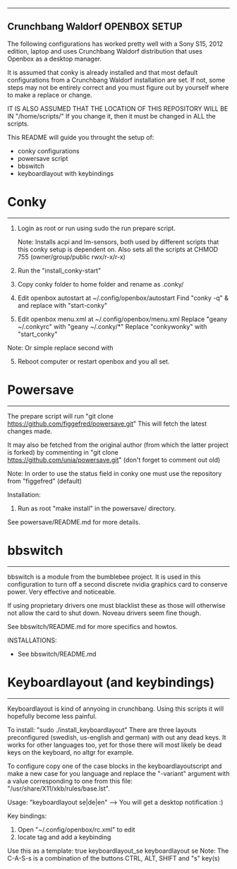--------------------------
Crunchbang Waldorf
OPENBOX 
SETUP
--------------------------

The following configurations has worked pretty well with a Sony S15, 2012 edition, laptop and uses Crunchbang Waldorf distribution that uses Openbox as a desktop manager. 

It is assumed that conky is already installed and that most default configurations from a Crunchbang Waldorf installation are set. If not, some steps may not be entirely correct and you must figure out by yourself where to make a replace or change.

IT IS ALSO ASSUMED THAT THE LOCATION OF THIS REPOSITORY WILL BE IN "/home/scripts/"
If you change it, then it must be changed in ALL the scripts.

This README will guide you throught the setup of:

 - conky configurations
 - powersave script
 - bbswitch
 - keyboardlayout with keybindings



# Conky
-------

1) Login as root or run using sudo the run prepare script.

   Note: Installs acpi and lm-sensors, both used by different scripts that this conky setup is dependent on.
         Also sets all the scripts at CHMOD 755 (owner/group/public rwx/r-x/r-x)

2) Run the "install_conky-start"

3) Copy conky folder to home folder and rename as .conky/

4) Edit openbox autostart at ~/.config/openbox/autostart
Find "conky -q" & and replace with "start-conky"

5) Edit openbox menu.xml at ~/.config/openbox/menu.xml
Replace "geany ~/.conkyrc" with "geany ~/.conky/*"
Replace "conkywonky" with "start_conky"

Note: Or simple replace second with 


5) Reboot computer or restart openbox and you all set.


# Powersave
-----------

The prepare script will run "git clone https://github.com/figgefred/powersave.git"
This will fetch the latest changes made.

It may also be fetched from the original author (from which the latter project is forked) by commenting in 
"git clone https://github.com/unia/powersave.git" (don't forget to comment out old)

Note: In order to use the status field in conky one must use the repository from "figgefred" (default)

Installation:

1) Run as root "make install" in the powersave/ directory.

See powersave/README.md for more details.


# bbswitch
----------
bbswitch is a module from the bumblebee project. It is used in this configuration to turn off a second discrete nvidia graphics card to conserve power. Very effective and noticeable.

If using proprietary drivers one must blacklist these as those will otherwise not allow the card to shut down. Noveau drivers seem fine though.

See bbswitch/README.md for more specifics and howtos.

INSTALLATIONS:
 - See bbswitch/README.md


# Keyboardlayout (and keybindings)
----------------------------------
Keyboardlayout is kind of annyoing in crunchbang. Using this scripts it will hopefully become less painful.

To install: "sudo ./install_keyboardlayout"
There are three layouts preconfigured (swedish, us-english and german) with out any dead keys. It works for other languages too, yet for those there will most likely be dead keys on the keyboard, no altgr for example.

To configure copy one of the case blocks in the keyboardlayoutscript and make a new case for you language and replace the "-variant" argument with a value corresponding to one from this file: "/usr/share/X11/xkb/rules/base.lst".

Usage:
  "keyboardlayout se|de|en" --> You will get a desktop notification :)
  

Key bindings:
1) Open "~/.config/openbox/rc.xml" to edit
2) locate <keyboard> tag and add a keybinding

Use this as a template:
	<!-- START COPY AFTER HERE -->
	<keybind key="C-A-S-s">
	  <action name="Execute">
		<startupnotify>
		  <enabled>true</enabled>
		  <name>keyboardlayout_se</name>
		</startupnotify>
		<command>keyboardlayout se</command>
	  </action>
	</keybind>
	<!-- COPY UNTIL HERE -->
Note: The C-A-S-s is a combination of the buttons CTRL, ALT, SHIFT and "s" key(s)











